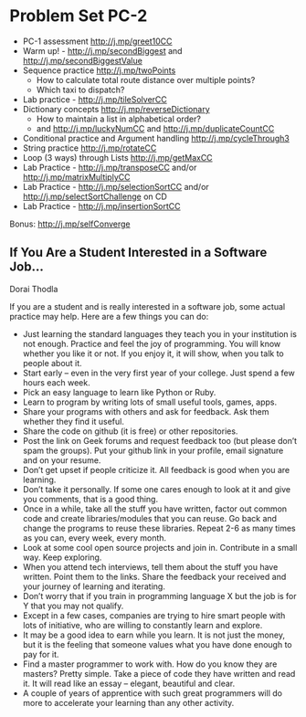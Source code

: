 # Problem Set PC-2 

- PC-1 assessment http://j.mp/greet10CC 
- Warm up! - http://j.mp/secondBiggest and http://j.mp/secondBiggestValue
- Sequence practice http://j.mp/twoPoints  
	- How to calculate total route distance over multiple points?
	- Which taxi to dispatch? 
- Lab practice - http://j.mp/tileSolverCC 
- Dictionary concepts http://j.mp/reverseDictionary 
	- How to maintain a list in alphabetical order? 
	- and http://j.mp/luckyNumCC and http://j.mp/duplicateCountCC 
- Conditional practice and Argument handling http://j.mp/cycleThrough3 
- String practice http://j.mp/rotateCC 
- Loop (3 ways) through Lists http://j.mp/getMaxCC 
- Lab Practice - http://j.mp/transposeCC and/or http://j.mp/matrixMultiplyCC 
- Lab Practice - http://j.mp/selectionSortCC and/or http://j.mp/selectSortChallenge on CD  
- Lab Practice - http://j.mp/insertionSortCC

Bonus: http://j.mp/selfConverge 

## If You Are a Student Interested in a Software Job…  
Dorai Thodla  

If you are a student and is really interested in a software job, some actual practice may help. Here are a few things you can do:  

- Just learning the standard languages they teach you in your institution is not enough. Practice and feel the joy of programming. You will know whether you like it or not. If you enjoy it, it will show, when you talk to people about it.  
- Start early – even in the very first year of your college. Just spend a few hours each week. 
- Pick an easy language to learn like Python or Ruby.  
- Learn to program by writing lots of small useful tools, games, apps. 
- Share your programs with others and ask for feedback. Ask them whether they find it useful.  
- Share the code on github (it is free) or other repositories. 
- Post the link on Geek forums and request feedback too (but please don’t spam the groups). Put your github link in your profile, email signature and on your resume.  
- Don’t get upset if people criticize it. All feedback is good when you are learning. 
- Don’t take it personally. If some one cares enough to look at it and give you comments, that is a good thing.  
- Once in a while, take all the stuff you have written, factor out common code and create libraries/modules that you can reuse. Go back and change the programs to reuse these libraries.  Repeat 2-6 as many times as you can, every week, every month.  
- Look at some cool open source projects and join in. Contribute in a small way. Keep exploring.  
- When you attend tech interviews, tell them about the stuff you have written. Point them to the links. Share the feedback your received and your journey of learning and iterating.  
- Don’t worry that if you train in programming language X but the job is for Y that you may not qualify. 
- Except in a few cases, companies are trying to hire smart people with lots of initiative, who are willing to constantly learn and explore.  
- It may be a good idea to earn while you learn. It is not just the money, but it is the feeling that someone values what you have done enough to pay for it.  
- Find a master programmer to work with. How do you know they are masters? Pretty simple. Take a piece of code they have written and read it. It will read like an essay – elegant, beautiful and clear. 
- A couple of years of apprentice with such great programmers will do more to accelerate your learning than any other activity.
